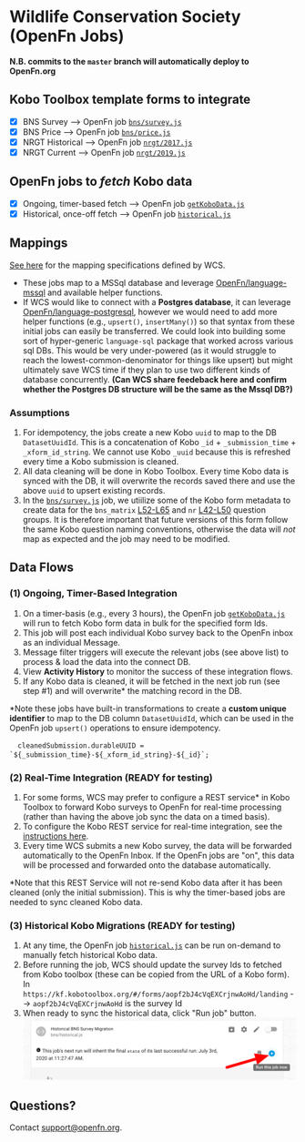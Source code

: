 # Wildlife Conservation Society (OpenFn Jobs)

**N.B. commits to the `master` branch will automatically deploy to OpenFn.org**

## Kobo Toolbox template forms to integrate
- [x] BNS Survey --> OpenFn job [`bns/survey.js`](https://github.com/OpenFn/wcs/blob/master/bns/survey.js)
- [x] BNS Price  --> OpenFn job [`bns/price.js`](https://github.com/OpenFn/wcs/blob/master/bns/price.js)
- [x] NRGT Historical --> OpenFn job [`nrgt/2017.js`](https://github.com/OpenFn/wcs/blob/master/ngrt/2017.js)
- [x] NRGT Current --> OpenFn job [`nrgt/2019.js`](https://github.com/OpenFn/wcs/blob/master/ngrt/2019.js)

## OpenFn jobs to _fetch_ Kobo data
- [x] Ongoing, timer-based fetch --> OpenFn job [`getKoboData.js`](https://github.com/OpenFn/wcs/blob/master/bns/getKoboData.js)
- [x] Historical, once-off fetch --> OpenFn job [`historical.js`](https://github.com/OpenFn/wcs/blob/master/bns/historical.js)

## Mappings
[See here](https://docs.google.com/spreadsheets/d/1EuSCOepC3gs8nRHlh9E4Tszi5txv__WxHkRAK80FMT4/edit#gid=0) for the mapping specifications defined by WCS. 
- These jobs map to a MSSql database and leverage [OpenFn/language-mssql](https://github.com/OpenFn/language-mssql) and available helper functions. 
- If WCS would like to connect with a **Postgres database**, it can leverage [OpenFn/language-postgresql](https://github.com/openfn/language-postgresql), however we would need to add more helper functions (e.g., `upsert()`, `insertMany()`) so that syntax from these initial jobs can easily be transferred. We could look into building some sort of hyper-generic `language-sql` package that worked across various sql DBs. This would be very under-powered (as it would struggle to reach the lowest-common-denominator for things like upsert) but might ultimately save WCS time if they plan to use two different kinds of database concurrently. **(Can WCS share feedeback here and confirm whether the Postgres DB structure will be the same as the Mssql DB?)**

### Assumptions
1. For idempotency, the jobs create a new Kobo `uuid` to map to the DB `DatasetUuidId`. This is a concatenation of Kobo `_id` + `_submission_time` + `_xform_id_string`. We cannot use Kobo `_uuid` because this is refreshed every time a Kobo submission is cleaned.
2. All data cleaning will be done in Kobo Toolbox. Every time Kobo data is synced with the DB, it will overwrite the records saved there and use the above `uuid` to upsert existing records.
3. In the [`bns/survey.js`](https://github.com/OpenFn/wcs/blob/master/bns/survey.js) job, we utiilize some of the Kobo form metadata to create data for the `bns_matrix` [L52-L65](https://github.com/OpenFn/wcs/blob/master/bns/survey.js#L52-L65) and `nr` [L42-L50](https://github.com/OpenFn/wcs/blob/master/bns/survey.js#L42-L50) question groups. It is therefore important that future versions of this form follow the same Kobo question naming conventions, otherwise the data will _not_ map as expected and the job may need to be modified. 

## Data Flows
### (1) Ongoing, Timer-Based Integration 
1. On a timer-basis (e.g., every 3 hours), the OpenFn job [`getKoboData.js`](https://github.com/OpenFn/wcs/blob/master/bns/getKoboData.js) will run to fetch Kobo form data in bulk for the specified form Ids. 
2. This job will post each individual Kobo survey back to the OpenFn inbox as an individual Message. 
3. Message filter triggers will execute the relevant jobs (see above list) to process & load the data into the connect DB. 
4. View **Activity History** to monitor the success of these integration flows. 
5. If any Kobo data is cleaned, it will be fetched in the next job run (see step #1) and will overwrite* the matching record in the DB. 

*Note these jobs have built-in transformations to create a **custom unique identifier** to map to the DB column `DatasetUuidId`, which can be used in the OpenFn job `upsert()` operations to ensure idempotency. 
```
  cleanedSubmission.durableUUID = `${_submission_time}-${_xform_id_string}-${_id}`;
```

### (2) Real-Time Integration (READY for testing)
1. For some forms, WCS may prefer to configure a REST service* in Kobo Toolbox to forward Kobo surveys to OpenFn for real-time processing (rather than having the above job sync the data on a timed basis). 
2. To configure the Kobo REST service for real-time integration, see the [instructions here](https://docs.google.com/document/d/14V4GgvH2eorchO6s7AOwDCIkn4JhqBb6A6SsC46GJmY/edit?usp=sharing). 
3. Every time WCS submits a new Kobo survey, the data will be forwarded automatically to the OpenFn Inbox. If the OpenFn jobs are "on", this data will be processed and forwarded onto the database automatically. 

*Note that this REST Service will not re-send Kobo data after it has been cleaned (only the initial submission). This is why the timer-based jobs are needed to sync cleaned Kobo data. 

 ### (3) Historical Kobo Migrations (READY for testing)
1. At any time, the OpenFn job [`historical.js`](https://github.com/OpenFn/wcs/blob/master/bns/historical.js) can be run on-demand to manually fetch historical Kobo data. 
2. Before running the job, WCS should update the survey Ids to fetched from Kobo toolbox (these can be copied from the URL of a Kobo form). 
In `https://kf.kobotoolbox.org/#/forms/aopf2bJ4cVqEXCrjnwAoHd/landing` --> `aopf2bJ4cVqEXCrjnwAoHd` is the survey Id
3. When ready to sync the historical data, click "Run job" button. 
![run-job](run-this-job.png)

## Questions? 
Contact support@openfn.org. 

